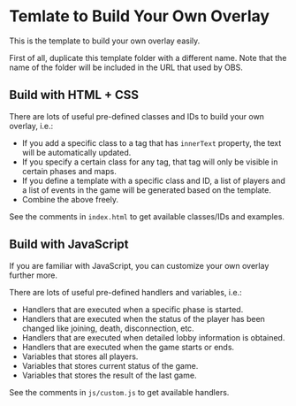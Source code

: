 # Temlate to Build Your Own Overlay

This is the template to build your own overlay easily.

First of all, duplicate this template folder with a different name. Note that the name of the folder will be included in the URL that used by OBS.

## Build with HTML + CSS

There are lots of useful pre-defined classes and IDs to build your own overlay, i.e.:

* If you add a specific class to a tag that has `innerText` property, the text will be automatically updated.
* If you specify a certain class for any tag, that tag will only be visible in certain phases and maps.
* If you define a template with a specific class and ID, a list of players and a list of events in the game will be generated based on the template.
* Combine the above freely.

See the comments in `index.html` to get available classes/IDs and examples.

## Build with JavaScript

If you are familiar with JavaScript, you can customize your own overlay further more.

There are lots of useful pre-defined handlers and variables, i.e.:

* Handlers that are executed when a specific phase is started.
* Handlers that are executed when the status of the player has been changed like joining, death, disconnection, etc.
* Handlers that are executed when detailed lobby information is obtained.
* Handlers that are executed when the game starts or ends.
* Variables that stores all players.
* Variables that stores current status of the game.
* Variables that stores the result of the last game.

See the comments in `js/custom.js` to get available handlers.
